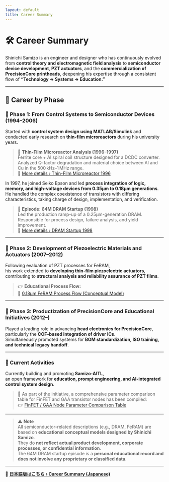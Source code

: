 ```yaml
---
layout: default 
title: Career Summary
---
```


# 🛠️ **Career Summary**

Shinichi Samizo is an engineer and designer who has continuously evolved from **control theory and electromagnetic field analysis** to **semiconductor device development**, **PZT actuators**, and the **commercialization of PrecisionCore printheads**, deepening his expertise through a consistent flow of **“Technology → Systems → Education.”**

---

## 📘 Career by Phase

### 🔹 Phase 1: From Control Systems to Semiconductor Devices (1994–2006)

Started with **control system design using MATLAB/Simulink** and conducted early research on **thin-film microreactors** during his university years.

> 🧪 **Thin-Film Microreactor Analysis (1996–1997)**  
> Ferrite core + Al spiral coil structure designed for a DCDC converter.  
> Analyzed Q-factor degradation and material choice between Al and Cu in the 500 kHz–1 MHz range.  
> 🔗 [More details › Thin-Film Microreactor 1996](https://samizo-aitl.github.io/Edusemi-Plus/archive/in1996/thinfilm_microreactor.html)

In 1997, he joined Seiko Epson and led **process integration of logic, memory, and high-voltage devices from 0.35μm to 0.18μm generations**.  
He handled the complex coexistence of transistors with differing characteristics, taking charge of design, implementation, and verification.

> 🧩 **Episode: 64M DRAM Startup (1998)**  
> Led the production ramp-up of a 0.25μm-generation DRAM.  
> Responsible for process design, failure analysis, and yield improvement.  
> 🔗 [More details › DRAM Startup 1998](https://samizo-aitl.github.io/Edusemi-Plus/archive/in1998/DRAM_Startup_64M_1998.html)

---

### 🔹 Phase 2: Development of Piezoelectric Materials and Actuators (2007–2012)

Following evaluation of PZT processes for FeRAM,  
his work extended to **developing thin-film piezoelectric actuators**, contributing to **structural analysis and reliability assurance of PZT films**.

> 👉 **Educational Process Flow:**  
> 📘 [0.18μm FeRAM Process Flow (Conceptual Model)](https://samizo-aitl.github.io/Edusemi-v4x/d_chapter1_memory_technologies/doc_FeRAM/0.18um_FeRAM_ProcessFlow)

---

### 🔹 Phase 3: Productization of PrecisionCore and Educational Initiatives (2012–)

Played a leading role in advancing **head electronics for PrecisionCore**,  
particularly the **COF-based integration of driver ICs**.  
Simultaneously promoted systems for **BOM standardization, ISO training, and technical legacy handoff**.

---

### 🎯 Current Activities

Currently building and promoting **Samizo-AITL**,  
an open framework for **education, prompt engineering, and AI-integrated control system design**.

> 📌 As part of the initiative, a comprehensive parameter comparison table for FinFET and GAA transistor nodes has been compiled:  
> 👉 [FinFET / GAA Node Parameter Comparison Table](https://samizo-aitl.github.io/Edusemi-v4x/f_chapter1_finfet_gaa/appendixf1_05_node_params)

---

> ⚠️ **Note**  
> All semiconductor-related descriptions (e.g., DRAM, FeRAM) are based on **educational conceptual models designed by Shinichi Samizo**.  
> They do **not reflect actual product development, corporate processes, or confidential information**.  
> The 64M DRAM startup episode is a **personal educational record and does not involve any proprietary or classified data**.

---

🔗 **[日本語版はこちら › Career Summary (Japanese)](./career-summary.md)**
